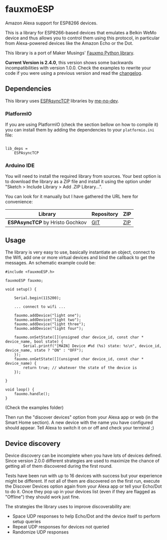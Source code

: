 # fauxmoESP

Amazon Alexa support for ESP8266 devices.

This is a library for ESP8266-based devices that emulates a Belkin WeMo device and thus allows you to control them using this protocol, in particular from Alexa-powered devices like the Amazon Echo or the Dot.

This library is a port of Maker Musings' [Fauxmo Python library][6].

**Current Version is 2.4.0**, this version shows some backwards incompatibilities with version 1.0.0. Check the examples to rewrite your code if you were using a previous version and read the [changelog](CHANGELOG.md).

## Dependencies

This library uses [ESPAsyncTCP][3] libraries by [me-no-dev][5].

### PlatformIO

If you are using PlatformIO (check the section bellow on how to compile it) you can install them by adding the dependencies to your ```platformio.ini``` file:

```

lib_deps =
    ESPAsyncTCP
```

### Arduino IDE

You will need to install the required library from sources. Your best option is to download the library as a ZIP file and install it using the option under "Sketch > Include Library > Add .ZIP Library...".

You can look for it manually but I have gathered the URL here for convenience:

|Library|Repository|ZIP|
|-|-|-|
|**ESPAsyncTCP** by Hristo Gochkov|[GIT](https://github.com/me-no-dev/ESPAsyncTCP)|[ZIP](https://github.com/me-no-dev/ESPAsyncTCP/archive/master.zip)|

## Usage

The library is very easy to use, basically instantiate an object, connect to the Wifi, add one or more virtual devices and bind the callback to get the messages. An schematic example could be:

```
#include <fauxmoESP.h>

fauxmoESP fauxmo;

void setup() {

    Serial.begin(115200);

    ... connect to wifi ...

    fauxmo.addDevice("light one");
    fauxmo.addDevice("light two");
    fauxmo.addDevice("light three");
    fauxmo.addDevice("light four");

    fauxmo.onSetState([](unsigned char device_id, const char * device_name, bool state) {
        Serial.printf("[MAIN] Device #%d (%s) state: %s\n", device_id, device_name, state ? "ON" : "OFF");
    });
    fauxmo.onGetState([](unsigned char device_id, const char * device_name) {
        return true; // whatever the state of the device is
    });

}

void loop() {
    fauxmo.handle();
}

```

(Check the examples folder)

Then run the "discover devices" option from your Alexa app or web (in the Smart Home section). A new device with the name you have configured should appear. Tell Alexa to switch it on or off and check your terminal ;)

## Device discovery

Device discovery can be incomplete when you have lots of devices defined. Since version 2.0.0 different strategies are used to maximize the chance of getting all of them discovered during the first round.

Tests have been run with up to 16 devices with success but your experience might be different. If not all of them are discovered on the first run, execute the Discover Devices option again from your Alexa app or tell your Echo/Dot to do it. Once they pop up in your devices list (even if they are flagged as "Offline") they should work just fine.

The strategies the library uses to improve discoverability are:

* Space UDP responses to help Echo/Dot and the device itself to perform setup queries
* Repeat UDP responses for devices not queried
* Randomize UDP responses

[1]:https://github.com/esp8266/Arduino
[2]:http://docs.platformio.org/en/stable/platforms/espressif8266.html#using-arduino-framework-with-staging-version
[3]:https://github.com/me-no-dev/ESPAsyncTCP
[5]:https://github.com/me-no-dev
[6]:https://github.com/makermusings/fauxmo
